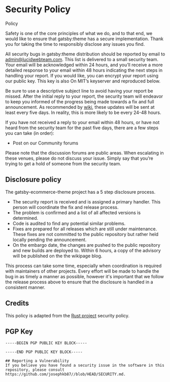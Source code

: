 
# Security Policy


Policy

Safety is one of the core principles of what we do, and to that end, we would like to ensure that gatsby:theme has a secure implementation. Thank you for taking the time to responsibly disclose any issues you find.

All security bugs in gatsby:theme distribution should be reported by email to admin@lucidwebteam.com. This list is delivered to a small security team. Your email will be acknowledged within 24 hours, and you’ll receive a more detailed response to your email within 48 hours indicating the next steps in handling your report. If you would like, you can encrypt your report using our public key. This key is also On MIT’s keyserver and reproduced below.

Be sure to use a descriptive subject line to avoid having your report be missed. After the initial reply to your report, the security team will endeavor to keep you informed of the progress being made towards a fix and full announcement. As recommended by [wiki][wiki], these updates will be sent at least every five days. In reality, this is more likely to be every 24-48 hours.

If you have not received a reply to your email within 48 hours, or have not heard from the security team for the past five days, there are a few steps you can take (in order):

* Post on our Community forums

Please note that the discussion forums are public areas. When escalating in these venues, please do not discuss your issue. Simply say that you’re trying to get a hold of someone from the security team.

[wiki]: https://github.com/josephkb87/gatsby-ecommerce-theme/main/wiki

## Disclosure policy

The gatsby-ecommerce-theme project has a 5 step disclosure process.

* The security report is received and is assigned a primary handler. This person will coordinate the fix and release process.
* The problem is confirmed and a list of all affected versions is determined.
* Code is audited to find any potential similar problems.
* Fixes are prepared for all releases which are still under maintenance. These fixes are not committed to the public repository but rather held locally pending the announcement.
* On the embargo date, the changes are pushed to the public repository and new builds are deployed to. Within 6 hours, a copy of the advisory will be published on the the wikipage blog.

This process can take some time, especially when coordination is required with maintainers of other projects. Every effort will be made to handle the bug in as timely a manner as possible, however it's important that we follow the release process above to ensure that the disclosure is handled in a consistent manner.

## Credits

This policy is adapted from the [Rust project](https://www.rust-lang.org/policies/security) security policy.

## PGP Key
```text
-----BEGIN PGP PUBLIC KEY BLOCK-----

-----END PGP PUBLIC KEY BLOCK-----

## Reporting a Vulnerability
If you believe you have found a security issue in the software in this
repository, please consult https://github.com/josephkb87//blob/HEAD/SECURITY.md.
